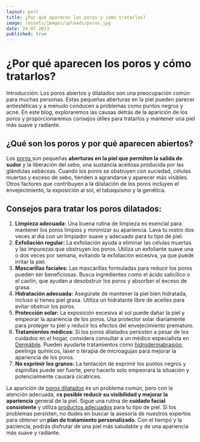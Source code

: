 ```yaml
---
layout: post
title: ¿Por qué aparecen los poros y cómo tratarlos?
image: /assets/images/uploads/poros.jpg
date: 24-07-2023
published: true
---
```

# **¿Por qué aparecen los poros y cómo tratarlos?**

Introducción: Los poros abiertos y dilatados son una preocupación común para muchas personas. Estas pequeñas aberturas en la piel pueden parecer antiestéticas y a menudo conducen a problemas como puntos negros y acné. En este blog, exploraremos las causas detrás de la aparición de los poros y proporcionaremos consejos útiles para tratarlos y mantener una piel más suave y radiante.

## ¿Qué son los poros y por qué aparecen abiertos?

Los [poros ](https://www.dermabile.es/blog/que-son-los-puntos-negros-en-mi-piel)son pequeñas **aberturas en la piel que permiten la salida de sudor** y la liberación del sebo, una sustancia aceitosa producida por las glándulas sebáceas. Cuando los poros se obstruyen con suciedad, células muertas y exceso de sebo, tienden a agrandarse y aparecer más visibles. Otros factores que contribuyen a la dilatación de los poros incluyen el envejecimiento, la exposición al sol, el tabaquismo y la genética.

## **Consejos para tratar los poros dilatados:**

1. **Limpieza adecuada:** Una buena rutina de limpieza es esencial para mantener los poros limpios y minimizar su apariencia. Lava tu rostro dos veces al día con un limpiador suave y adecuado para tu tipo de piel.
2. **Exfoliación regular:** La exfoliación ayuda a eliminar las células muertas y las impurezas que obstruyen los poros. Utiliza un exfoliante suave una o dos veces por semana, evitando la exfoliación excesiva, ya que puede irritar la piel.
3. **Mascarillas faciales:** Las mascarillas formuladas para reducir los poros pueden ser beneficiosas. Busca ingredientes como el ácido salicílico o el caolín, que ayudan a desobstruir los poros y absorber el exceso de grasa.
4. **Hidratación adecuada:** Asegúrate de mantener la piel bien hidratada, incluso si tienes piel grasa. Utiliza un hidratante libre de aceites para evitar obstruir los poros.
5. **Protección solar:** La exposición excesiva al sol puede dañar la piel y empeorar la apariencia de los poros. Usa protector solar diariamente para proteger tu piel y reducir los efectos del envejecimiento prematuro.
6. **Tratamientos médicos**: Si los poros dilatados persisten a pesar de los cuidados en el hogar, considera consultar a un médico especialista en [Dermábile](https://www.dermabile.es/blog/dermabile-se-lanza-como-una-clinica-de-medicina-estetica-centrada-en-el-paciente-y-comprometida-con-la-excelencia-y-la-amabilidad). Pueden ayudarte tratamientos como [hidrodermabrasión](https://www.dermabile.es/tratamientos/limpieza-facial-profunda-aquapure/), peelings químicos, láser o terapia de microagujas para mejorar la apariencia de los poros.
7. **No exprimir los granos:** La tentación de exprimir los puntos negros y espinillas puede ser fuerte, pero hacerlo solo empeorará la situación y potencialmente causará cicatrices.

 La aparición de [poros dilatados](https://www.dermabile.es/blog/que-son-poros-dilatados) es un problema común, pero con la atención adecuada, e**s posible reducir su visibilidad y mejorar la apariencia** general de la piel. Sigue una rutina de **cuidado facial consistente** y utiliza [productos adecuados](https://www.dermabile.es/blog/productos-zo-skin-health) para tu tipo de piel. Si los problemas persisten, no dudes en buscar la asesoría de  nuestros expertos para obtener un **plan de tratamiento personalizado**. Con el tiempo y la paciencia, podrás disfrutar de una piel más saludable y de una apariencia más suave y radiante.
